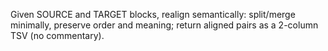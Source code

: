 Given SOURCE and TARGET blocks, realign semantically: split/merge minimally, preserve order and meaning; return aligned pairs as a 2-column TSV (no commentary).

